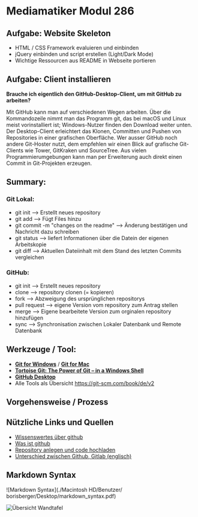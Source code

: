 # Mediamatiker Modul 286

## Aufgabe: Website Skeleton

- HTML / CSS Framework evaluieren und einbinden
- jQuery einbinden und script erstellen (Light/Dark Mode)
- Wichtige Ressourcen aus README in Webseite portieren


## Aufgabe: Client installieren

**Brauche ich eigentlich den GitHub-Desktop-Client, um mit GitHub zu arbeiten?**

Mit GitHub kann man auf verschiedenen Wegen arbeiten.
Über die Kommandozeile nimmt man das Programm git, das bei macOS und Linux meist vorinstalliert ist;
Windows-Nutzer finden den Download weiter unten. Der Desktop-Client erleichtert das Klonen,
Committen und Pushen von Repositories in einer grafischen Oberfläche.
Wer ausser GitHub noch andere Git-Hoster nutzt, dem empfehlen wir einen Blick auf grafische
Git-Clients wie Tower, GitKraken und SourceTree. Aus vielen Programmierumgebungen kann man per
Erweiterung auch direkt einen Commit in Git-Projekten erzeugen.

## Summary:

### Git Lokal:

 - git init --> Erstellt neues repository
 - git add --> Fügt Files hinzu
 - git commit -m "changes on the readme" --> Änderung bestätigen und Nachricht dazu schreiben
 - git status --> liefert Informationen über die Datein der eigenen Arbeitskopie
 - git diff --> Aktuellen Dateiinhalt mit dem Stand des letzten Commits vergleichen

 ### GitHub:

 - git init --> Erstellt neues repository
 - clone --> repository clonen (= kopieren)
 - fork --> Abzweigung des ursprünglichen repositorys
 - pull request --> eigene Version vom repository zum Antrag stellen
 - merge --> Eigene bearbeitete Version zum orginalen repository hinzufügen
 - sync --> Synchronisation zwischen Lokaler Datenbank und Remote Datenbank


## Werkzeuge / Tool:

* [**Git for Windows**](https://git-scm.com/download/win) / [**Git for Mac**](https://git-scm.com/download/mac)
* [**Tortoise Git: The Power of Git – in a Windows Shell**](https://tortoisegit.org/)
* [**GitHub Desktop**](https://desktop.github.com/)
* Alle Tools als Übersicht  https://git-scm.com/book/de/v2

## Vorgehensweise / Prozess

## Nützliche Links und Quellen
* [Wissenswertes über github](https://t3n.de/news/eigentlich-github-472886/)
* [Was ist github](https://kinsta.com/de/wissensdatenbank/was-ist-github/)
* [Repository anlegen und code hochladen](https://legacy.thomas-leister.de/github-fuer-anfaenger-repository-anlegen-und-code-hochladen/)
* [Unterschied zwischen Github, Gitlab (englisch)](https://usersnap.com/blog/gitlab-github/)

## Markdown Syntax
![Markdown Syntax](./Macintosh HD⁩/Benutzer⁩/⁨borisberger⁩/Desktop⁩/markdown_syntax.pdf)

![Übersicht Wandtafel](./assets/images/wandtafel_zusammenfassung_git_github.jpeg)
